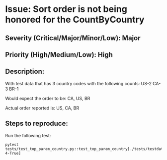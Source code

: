 # Issue: Sort order is not being honored for the CountByCountry

## Severity (Critical/Major/Minor/Low): Major

## Priority (High/Medium/Low): High

## Description:

With test data that has 3 country codes with the following counts:
US-2
CA-3
BR-1

Would expect the order to be:   CA, US, BR

Actual order reported is:  US, CA, BR

## Steps to reproduce:

Run the following test:

```
pytest tests/test_top_param_country.py::test_top_param_country[./tests/testdata/users_3_CA_1_BG_2_US.dat-4-True]
```



